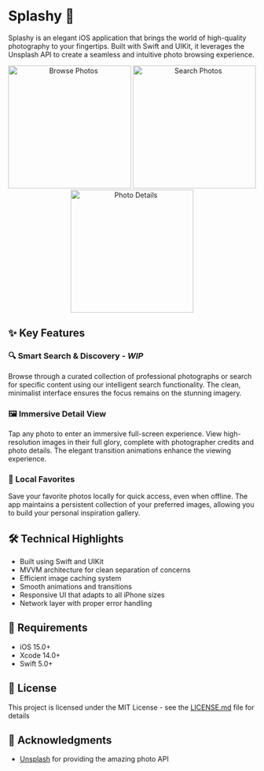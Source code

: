 # Splashy 📱

Splashy is an elegant iOS application that brings the world of high-quality photography to your fingertips. Built with Swift and UIKit, it leverages the Unsplash API to create a seamless and intuitive photo browsing experience.

<div align="center">
  <img src="screenshots/screen1.gif" width="250" alt="Browse Photos">
  <img src="screenshots/screen2.gif" width="250" alt="Search Photos">
  <img src="screenshots/screen3.gif" width="250" alt="Photo Details">
</div>

## ✨ Key Features

### 🔍 Smart Search & Discovery - _WIP_
Browse through a curated collection of professional photographs or search for specific content using our intelligent search functionality. The clean, minimalist interface ensures the focus remains on the stunning imagery.


### 🖼️ Immersive Detail View
Tap any photo to enter an immersive full-screen experience. View high-resolution images in their full glory, complete with photographer credits and photo details. The elegant transition animations enhance the viewing experience.


### 💾 Local Favorites
Save your favorite photos locally for quick access, even when offline. The app maintains a persistent collection of your preferred images, allowing you to build your personal inspiration gallery.


## 🛠️ Technical Highlights

- Built using Swift and UIKit
- MVVM architecture for clean separation of concerns
- Efficient image caching system
- Smooth animations and transitions
- Responsive UI that adapts to all iPhone sizes
- Network layer with proper error handling

## 📱 Requirements

- iOS 15.0+
- Xcode 14.0+
- Swift 5.0+


## 📄 License

This project is licensed under the MIT License - see the [LICENSE.md](LICENSE.md) file for details


## 🙏 Acknowledgments

- [Unsplash](https://unsplash.com) for providing the amazing photo API
